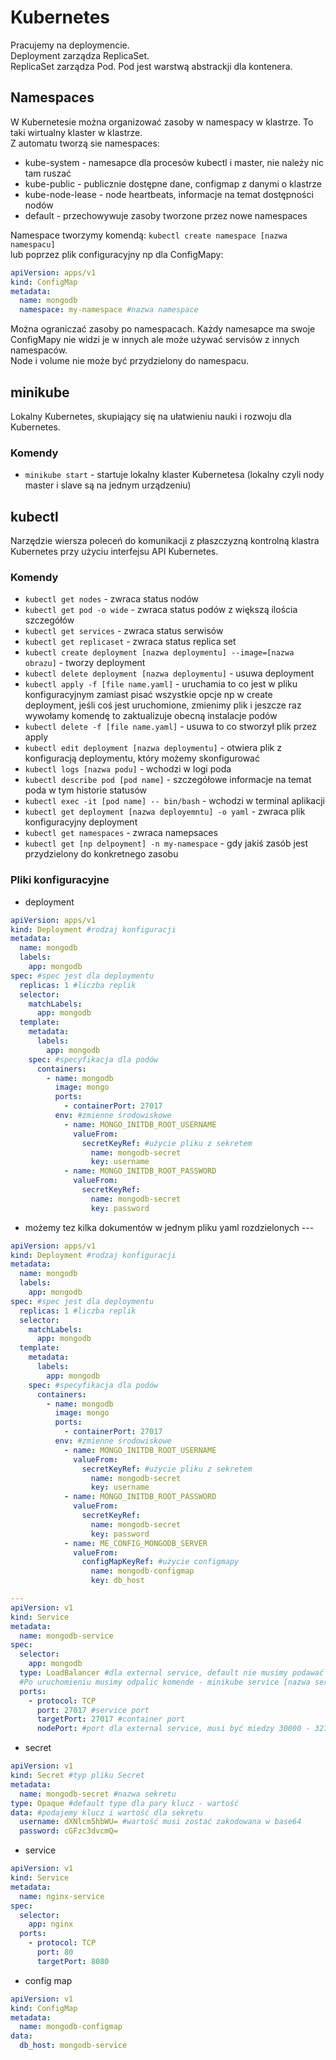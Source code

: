 # Kubernetes

Pracujemy na deploymencie. \
Deployment zarządza ReplicaSet. \
ReplicaSet zarządza Pod.
Pod jest warstwą abstrackji dla kontenera.

## Namespaces
W Kubernetesie można organizować zasoby w namespacy w klastrze. To taki wirtualny klaster w klastrze.\
Z automatu tworzą sie namespaces:
* kube-system - namesapce dla procesów kubectl i master, nie należy nic tam ruszać
* kube-public - publicznie dostępne dane, configmap z danymi o klastrze
* kube-node-lease - node heartbeats, informacje na temat dostępności nodów
* default - przechowywuje zasoby tworzone przez nowe namespaces

Namespace tworzymy komendą:
`kubectl create namespace [nazwa namespacu]` \
lub poprzez plik configuracyjny np dla ConfigMapy:
```yaml
apiVersion: apps/v1
kind: ConfigMap
metadata:
  name: mongodb
  namespace: my-namespace #nazwa namespace
```

Można ograniczać zasoby po namespacach.
Każdy namesapce ma swoje ConfigMapy nie widzi je w innych ale może używać servisów z innych namespaców. \
Node i volume nie może być przydzielony do namespacu.

## minikube

Lokalny Kubernetes, skupiający się na ułatwieniu nauki i rozwoju dla Kubernetes.

### Komendy

- `minikube start` - startuje lokalny klaster Kubernetesa (lokalny czyli nody master i slave są na jednym urządzeniu)

## kubectl

Narzędzie wiersza poleceń do komunikacji z płaszczyzną kontrolną klastra Kubernetes przy użyciu interfejsu API Kubernetes.

### Komendy

- `kubectl get nodes` - zwraca status nodów
- `kubectl get pod -o wide` - zwraca status podów z większą ilościa szczegółów
- `kubectl get services` - zwraca status serwisów
- `kubectl get replicaset` - zwraca status replica set
- `kubectl create deployment [nazwa deploymentu] --image=[nazwa obrazu]` - tworzy deployment
- `kubectl delete deployment [nazwa deploymentu]` -  usuwa deployment
- `kubectl apply -f [file name.yaml]` - uruchamia to co jest w pliku konfiguracyjnym zamiast pisać wszystkie opcje np w create deployment, jeśli coś jest uruchomione, zmienimy plik i jeszcze raz wywołamy komendę to zaktualizuje obecną instalacje podów
- `kubectl delete -f [file name.yaml]` - usuwa to co stworzył plik przez apply
- `kubectl edit deployment [nazwa deploymentu]` - otwiera plik z konfiguracją deploymentu, który możemy skonfigurować
- `kubectl logs [nazwa podu]` - wchodzi w logi poda
- `kubectl describe pod [pod name]` - szczegółowe informacje na temat poda w tym historie statusów
- `kubectl exec -it [pod name] -- bin/bash` - wchodzi w terminal aplikacji
- `kubectl get deployment [nazwa deployemntu] -o yaml` - zwraca plik konfiguracyjny deployment
- `kubectl get namespaces` - zwraca namepsaces
- `kubectl get [np delpoyment] -n my-namespace` - gdy jakiś zasób jest przydzielony do konkretnego zasobu

### Pliki konfiguracyjne

* deployment
```yaml
apiVersion: apps/v1
kind: Deployment #rodzaj konfiguracji
metadata:
  name: mongodb
  labels:
    app: mongodb
spec: #spec jest dla deploymentu
  replicas: 1 #liczba replik
  selector:
    matchLabels:
      app: mongodb
  template:
    metadata:
      labels:
        app: mongodb
    spec: #specyfikacja dla podów
      containers:
        - name: mongodb
          image: mongo
          ports:
            - containerPort: 27017
          env: #zmienne środowiskowe
            - name: MONGO_INITDB_ROOT_USERNAME
              valueFrom:
                secretKeyRef: #użycie pliku z sekretem
                  name: mongodb-secret
                  key: username
            - name: MONGO_INITDB_ROOT_PASSWORD
              valueFrom:
                secretKeyRef:
                  name: mongodb-secret
                  key: password

```

* możemy tez kilka dokumentów w jednym pliku yaml rozdzielonych ---

```yaml
apiVersion: apps/v1
kind: Deployment #rodzaj konfiguracji
metadata:
  name: mongodb
  labels:
    app: mongodb
spec: #spec jest dla deploymentu
  replicas: 1 #liczba replik
  selector:
    matchLabels:
      app: mongodb
  template:
    metadata:
      labels:
        app: mongodb
    spec: #specyfikacja dla podów
      containers:
        - name: mongodb
          image: mongo
          ports:
            - containerPort: 27017
          env: #zmienne środowiskowe
            - name: MONGO_INITDB_ROOT_USERNAME
              valueFrom:
                secretKeyRef: #użycie pliku z sekretem
                  name: mongodb-secret
                  key: username
            - name: MONGO_INITDB_ROOT_PASSWORD
              valueFrom:
                secretKeyRef:
                  name: mongodb-secret
                  key: password
            - name: ME_CONFIG_MONGODB_SERVER
              valueFrom:
                configMapKeyRef: #użycie configmapy
                  name: mongodb-configmap
                  key: db_host

---
apiVersion: v1
kind: Service
metadata:
  name: mongodb-service
spec:
  selector:
    app: mongodb
  type: LoadBalancer #dla external service, default nie musimy podawać i jest ClusterIp
  #Po uruchomieniu musimy odpalic komende - minikube service [nazwa servisu] | aby nadać publiczne ip
  ports:
    - protocol: TCP
      port: 27017 #service port
      targetPort: 27017 #container port
      nodePort: #port dla external service, musi być miedzy 30000 - 32767

```

* secret

```yaml
apiVersion: v1
kind: Secret #typ pliku Secret
metadata:
  name: mongodb-secret #nazwa sekretu
type: Opaque #default type dla pary klucz - wartość
data: #podajemy klucz i wartość dla sekretu
  username: dXNlcm5hbWU= #wartość musi zostać zakodowana w base64
  password: cGFzc3dvcmQ=
```

* service

```yaml
apiVersion: v1
kind: Service
metadata:
  name: nginx-service
spec:
  selector:
    app: nginx
  ports:
    - protocol: TCP
      port: 80
      targetPort: 8080

```

* config map

```yaml
apiVersion: v1
kind: ConfigMap
metadata:
  name: mongodb-configmap
data:
  db_host: mongodb-service
```